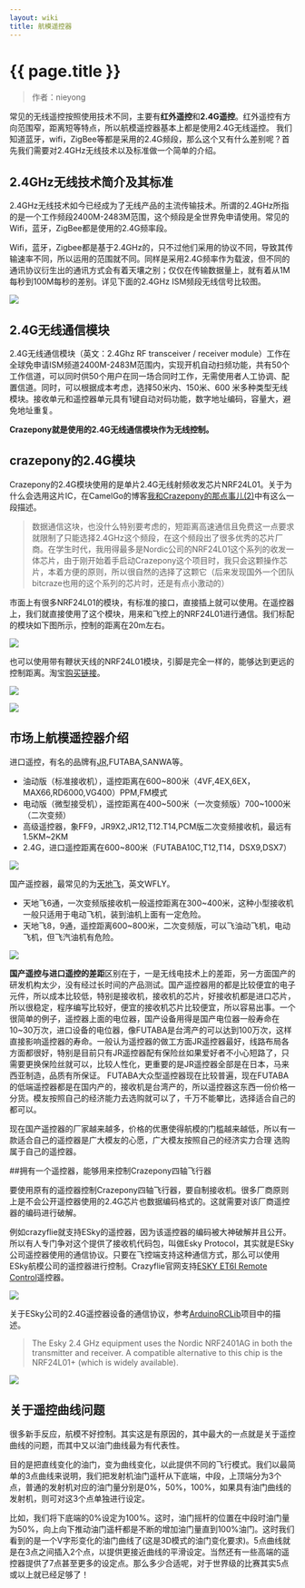 ```yaml
---
layout: wiki
title: 航模遥控器
---
```


# {{ page.title }}

> 作者：nieyong

常见的无线遥控按照使用技术不同，主要有**红外遥控**和**2.4G遥控**。红外遥控有方向范围窄，距离短等特点，所以航模遥控器基本上都是使用2.4G无线遥控。 我们知道蓝牙，wifi，ZigBee等都是采用的2.4G频段，那么这个又有什么差别呢？首先我们需要对2.4GHz无线技术以及标准做一个简单的介绍。

## 2.4GHz无线技术简介及其标准
2.4GHz无线技术如今已经成为了无线产品的主流传输技术。所谓的2.4GHz所指的是一个工作频段2400M-2483M范围，这个频段是全世界免申请使用。常见的Wifi，蓝牙，ZigBee都是使用的2.4G频率段。

Wifi，蓝牙，Zigbee都是基于2.4GHz的，只不过他们采用的协议不同，导致其传输速率不同，所以运用的范围就不同。同样是采用2.4G频率作为载波，但不同的通讯协议衍生出的通讯方式会有着天壤之别；仅仅在传输数据量上，就有着从1M每秒到100M每秒的差别。详见下面的2.4GHz ISM频段无线信号比较图。

![](/assets/img/2-4.gif)

## 2.4G无线通信模块
2.4G无线通信模块（英文：2.4Ghz RF transceiver / receiver module）工作在全球免申请ISM频道2400M-2483M范围内，实现开机自动扫频功能，共有50个工作信道，可以同时供50个用户在同一场合同时工作，无需使用者人工协调、配置信道。同时，可以根据成本考虑，选择50米内、150米、600 米多种类型无线模块。接收单元和遥控器单元具有1键自动对码功能，数字地址编码，容量大，避免地址重复。

**Crazepony就是使用的2.4G无线通信模块作为无线控制。**

## crazepony的2.4G模块
Crazepony的2.4G模块使用的是单片2.4G无线射频收发芯片NRF24L01。关于为什么会选用这片IC，在CamelGo的博客[我和Crazepony的那点事儿(2)](http://www.crazepony.com/2014/05/29/story-with-crazepony-2.html)中有这么一段描述。

>数据通信这块，也没什么特别要考虑的，短距离高速通信且免费这一点要求就限制了只能选择2.4GHz这个频段，在这个频段出了很多优秀的芯片厂商。在学生时代，我用得最多是Nordic公司的NRF24L01这个系列的收发一体芯片，由于刚开始着手启动Crazepony这个项目时，我只会这颗操作芯片，本着方便的原则，所以很自然的选择了这颗它（后来发现国外一个团队bitcraze也用的这个系列的芯片时，还是有点小激动的）

市面上有很多NRF24L01的模块，有标准的接口，直接插上就可以使用。在遥控器上，我们就直接使用了这个模块，用来和飞控上的NRF24L01进行通信。我们标配的模块如下图所示，控制的距离在20m左右。

![](/assets/img/rm-ctrl-7.jpg)

也可以使用带有鞭状天线的NRF24L01模块，引脚是完全一样的，能够达到更远的控制距离。淘宝[购买链接](http://item.taobao.com/item.htm?spm=2013.1.0.0.SHLz8M&id=16549585831)。

![](/assets/img/rm-ctrl-8.png)

![](/assets/img/antenna-3.jpg)

## 市场上航模遥控器介绍

进口遥控，有名的品牌有[JR](http://www.jramericas.com/),FUTABA,SANWA等。

* 油动版（标准接收机），遥控距离在600~800米（4VF,4EX,6EX，MAX66,RD6000,VG400）PPM,FM模式
* 电动版（微型接受机），遥控距离在400~500米（一次变频版）700~1000米（二次变频）
* 高级遥控器，象FF9，JR9X2,JR12,T12.T14,PCM版二次变频接收机，最远有1.5KM~2KM
* 2.4G，进口遥控距离在600~800米（FUTABA10C,T12,T14，DSX9,DSX7）

![](/assets/img/rm-ctrl-2.jpg)

国产遥控器，最常见的为[天地飞](http://www.wflysz.com/index.asp)，英文WFLY。

* 天地飞6通，一次变频版接收机一般遥控距离在300~400米，这种小型接收机一般只适用于电动飞机，装到油机上面有一定危险。
* 天地飞8，9通，遥控距离600~800米，二次变频版，可以飞油动飞机，电动飞机，但飞汽油机有危险。

![](/assets/img/rm-ctrl-3.jpg)

**国产遥控与进口遥控的差距**区别在于，一是无线电技术上的差距，另一方面国产的研发机构太少，没有经过长时间的产品测试。国产遥控器用的都是比较便宜的电子元件，所以成本比较低，特别是接收机，接收机的芯片，好接收机都是进口芯片，所以很稳定，程序编写比较好，便宜的接收机芯片比较便宜，所以容易出事。一个很简单的例子，遥控器上面的电位器，国产设备用得是国产电位器一般寿命在10~30万次，进口设备的电位器，像FUTABA是台湾产的可以达到100万次，这样直接影响遥控器的寿命。一般认为遥控器的做工方面JR遥控器最好，线路布局各方面都很好，特别是目前只有JR遥控器配有保险丝如果爱好者不小心短路了，只需要更换保险丝就可以，比较人性化，更重要的是JR遥控器全部是在日本，马来西亚制造，品质有所保证。 FUTABA大众型遥控器现在比较普遍，现在FUTABA的低端遥控器都是在国内产的，接收机是台湾产的，所以遥控器这东西一份价格一分货。模友按照自己的经济能力去选购就可以了，千万不能攀比，选择适合自己的都可以。

现在国产遥控器的厂家越来越多，价格的优惠使得航模的门槛越来越低，所以有一款适合自己的遥控器是广大模友的心愿，广大模友按照自己的经济实力合理 选购属于自己的遥控器。

##拥有一个遥控器，能够用来控制Crazepony四轴飞行器

要使用原有的遥控器控制Crazepony四轴飞行器，要自制接收机。很多厂商原则上是不会公开遥控器使用的2.4G芯片也数据编码格式的。这就需要对该厂商遥控器的编码进行破解。

例如crazyflie就支持ESky的遥控器，因为该遥控器的编码被大神破解并且公开。所以有人专门争对这个提供了接收机代码包，叫做Esky Protocol，其实就是ESky公司遥控器使用的通信协议。只要在飞控端支持这种通信方式，那么可以使用ESky航模公司的遥控器进行控制。Crazyflie官网支持[ESKY ET6I Remote Control](http://wiki.bitcraze.se/projects:crazyflie:hacks:et6i)遥控器。

![](/assets/img/rm-ctrl-5.jpg)

关于ESky公司的2.4G遥控器设备的通信协议，参考[ArduinoRCLib](http://sourceforge.net/projects/arduinorclib/)项目中的描述。

> The Esky 2.4 GHz equipment uses the Nordic NRF2401AG in both the transmitter and receiver. A compatible alternative to this chip is the NRF24L01+ (which is widely available).

![](/assets/img/rm-ctrl-4.png)

## 关于遥控曲线问题
很多新手反应，航模不好控制。其实这是有原因的，其中最大的一点就是关于遥控曲线的问题，而其中又以油门曲线最为有代表性。

目的是把直线变化的油门，变为曲线变化，以此提供不同的飞行模式。我们以最简单的3点曲线来说明，我们把发射机油门遥杆从下底端，中段，上顶端分为3个点，普通的发射机对应的油门量分别是0%，50%，100%，如果具有油门曲线的发射机，则可对这3个点单独进行设定。

比如，我们将下底端的0%设定为100%。这时，油门摇杆的位置在中段时油门量为50%，向上向下推动油门遥杆都是不断的增加油门量直到100%油门。这时我们看到的是一个V字形变化的油门曲线了(这是3D模式的油门变化要求)。5点曲线就是在3点之间插入2个点，以提供更接近曲线的平滑设定。当然还有一些高端的遥控器提供了7点甚至更多的设定点。那么多少合适呢，对于世界级的比赛其实5点或以上就已经足够了！
